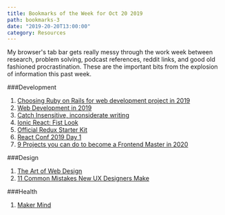 ```yaml
---
title: Bookmarks of the Week for Oct 20 2019
path: bookmarks-3
date: "2019-20-20T13:00:00"
category: Resources
---
```

My browser's tab bar gets really messy through the work week between research, problem solving, podcast references, reddit links, and good old fashioned procrastination. These are the important bits from the explosion of information this past week.


###Development
1. [Choosing Ruby on Rails for web development project in 2019](https://news.ycombinator.com/item?id=20039589)
1. [Web Development in 2019](https://www.youtube.com/watch?v=UnTQVlqmDQ0)
1. [Catch Insensitive, inconsiderate writing](https://alexjs.com/)
1. [Ionic React: Fist Look](https://dev.to/dabit3/ionic-react-first-look-104l)
1. [Official Redux Starter Kit](https://github.com/reduxjs/redux-starter-kit/releases/tag/v1.0.0)
1. [React Conf 2019 Day 1](https://www.youtube.com/watch?v=RCiccdQObpo)
1. [9 Projects you can do to become a Frontend Master in 2020](https://dev.to/simonholdorf/9-projects-you-can-do-to-become-a-frontend-master-in-2020-n2h)

###Design
1. [The Art of Web Design](https://www.youtube.com/watch?v=3iVVM_DgWY4)
1. [11 Common Mistakes New UX Designers Make](https://www.uigoodies.com/blog/11-common-mistakes-new-ux-designers-make.html)

###Health
1. [Maker Mind](https://makermind.nesslabs.com)
